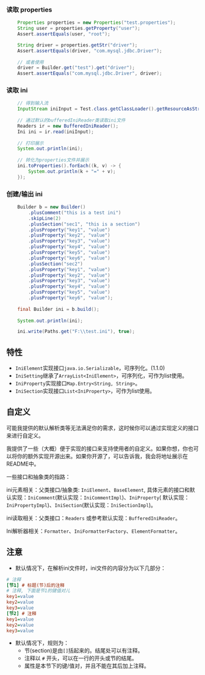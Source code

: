 ### 读取 properties

```java
    Properties properties = new Properties("test.properties");
    String user = properties.getProperty("user");
    Assert.assertEquals(user, "root");

    String driver = properties.getStr("driver");
    Assert.assertEquals(driver, "com.mysql.jdbc.Driver");
    
    // 或者使用
    driver = Builder.get("test").get("driver");
    Assert.assertEquals("com.mysql.jdbc.Driver", driver);
```

### 读取 ini

```java
    // 得到输入流
    InputStream iniInput = Test.class.getClassLoader().getResourceAsStream("test.ini");
    
    // 通过默认的bufferedIniReader类读取ini文件
    Readers ir = new BufferedIniReader();
    Ini ini = ir.read(iniInput);
    
    // 打印展示
    System.out.println(ini);
    
    // 转化为properties文件并展示
    ini.toProperties().forEach((k, v) -> {
        System.out.println(k + "=" + v);
    });
```

### 创建/输出 ini

```java
    Builder b = new Builder()
        .plusComment("this is a test ini")
        .skipLine(2)
        .plusSection("sec1", "this is a section")
        .plusProperty("key1", "value")
        .plusProperty("key2", "value")
        .plusProperty("key3", "value")
        .plusProperty("key4", "value")
        .plusProperty("key5", "value")
        .plusProperty("key6", "value")
        .plusSection("sec2")
        .plusProperty("key1", "value")
        .plusProperty("key2", "value")
        .plusProperty("key3", "value")
        .plusProperty("key4", "value")
        .plusProperty("key5", "value")
        .plusProperty("key6", "value");
 
    final Builder ini = b.build();
 
    System.out.println(ini);

    ini.write(Paths.get("F:\\test.ini"), true);
```

## 特性

* `IniElement`实现接口`java.io.Serializable`，可序列化。(1.1.0)
* `IniSetting`继承了`ArrayList<IniElement>`，可序列化，可作为list使用。
* `IniProperty`实现接口`Map.Entry<String, String>`。
* `IniSection`实现接口`List<IniProperty>`，可作为list使用。

## 自定义

可能我提供的默认解析类等无法满足你的需求，这时候你可以通过实现定义的接口来进行自定义。

我提供了一些（大概）便于实现的接口来支持使用者的自定义。如果你想，你也可以将你的额外实现开源出来。如果你开源了，可以告诉我，我会将地址展示在README中。

一些接口和抽象类的指路：

ini元素相关：父类接口/抽象类: `IniElement`、`BaseElement`, 具体元素的接口和默认实现：`IniComment`(默认实现：`IniCommentImpl`)、`IniProperty`(
默认实现：`IniPropertyImpl`)、`IniSection`(默认实现：`IniSectionImpl`)。

ini读取相关：父类接口：`Readers` 或参考默认实现：`BufferedIniReader`。

Ini解析器相关：`Formatter`、`IniFormatterFactory`、`ElementFormatter`。

## 注意

- 默认情况下，在解析ini文件时，ini文件的内容分为以下几部分：

```ini
# 注释
[节1] # 标题(节)后的注释
# 注释, 下面是节1的键值对儿
key1=value
key2=value
key3=value
[节2] # 注释
key1=value
key2=value
key3=value
```

- 默认情况下，规则为：
    - 节(section)是由`[]`括起来的。结尾处可以有注释。
    - 注释以 `#` 开头，可以在一行的开头或节的结尾。
    - 属性是本节下的键/值对，并且不能在其后加上注释。